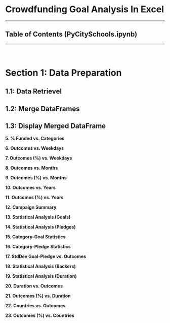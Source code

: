 # Crowdfunding Goal Analysis In Excel

----

## Table of Contents (PyCitySchools.ipynb)

----

# <br> **Section 1: Data Preparation**

##   **1.1: Data Retrievel**

##   **1.2: Merge DataFrames**

##   **1.3: Display Merged DataFrame**

**5. % Funded vs. Categories**

**6. Outcomes vs. Weekdays**

**7. Outcomes (%) vs. Weekdays**

**8. Outcomes vs. Months**

**9. Outcomes (%) vs. Months**

**10.  Outcomes vs. Years**

**11. Outcomes (%) vs. Years**

**12. Campaign Summary**

**13. Statistical Analysis (Goals)**

**14. Statistical Analysis (Pledges)**

**15. Category-Goal Statistics**

**16. Category-Pledge Statistics**

**17. StdDev Goal-Pledge vs. Outcomes**

**18. Statistical Analysis (Backers)**

**19. Statistical Analysis (Duration)**

**20. Duration vs. Outcomes**

**21. Outcomes (%) vs. Duration**

**22. Countries vs. Outcomes**

**23. Outcomes (%) vs. Countries**

